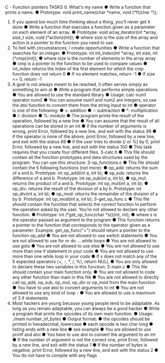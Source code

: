 C - Function pointers
TASKS
0. What's my name
● Write a function that prints a name.
● Prototype: void print_name(char *name, void (*f)(char *));
1. If you spend too much time thinking about a thing, you'll never get it done
● Write a function that executes a function given as a parameter on each element of an array.
● Prototype: void array_iterator(int *array, size_t size, void (*action)(int));
● where size is the size of the array and action is a pointer to the function you need to use.
2. To hell with circumstances; I create opportunities
● Write a function that searches for an integer.
● Prototype: int int_index(int *array, int size, int (*cmp)(int));
● where size is the number of elements in the array array
● cmp is a pointer to the function to be used to compare values
● int_index returns the index of the first element for which the cmp function does not return 0
● If no element matches, return -1
● If size <= 0, return -1
3. A goal is not always meant to be reached, it often serves simply as something to aim at
● Write a program that performs simple operations.
● You are allowed to use the standard library
● Usage: calc num1 operator num2
● You can assume num1 and num2 are integers, so use the atoi function to convert them from the string
input to int
● operator is one of the following:
● +: addition
● -: subtraction
● *: multiplication
● /: division
● %: modulo
● The program prints the result of the operation, followed by a new line
● You can assume that the result of all operations can be stored in an int
● if the number of arguments is wrong, print Error, followed by a new line, and exit with the status 98
● if the operator is none of the above, print Error, followed by a new line, and exit with the status 99
● if the user tries to divide (/ or %) by 0, print Error, followed by a new line, and exit with the status 100
● This task requires that you create four different files.
3-calc.h
● This file should contain all the function prototypes and data structures used by the program. You can
use this structure:
3-op_functions.c
● This file should contain the 5 following functions (not more):
● op_add: returns the sum of a and b. Prototype: int op_add(int a, int b);
● op_sub: returns the difference of a and b. Prototype: int op_sub(int a, int b);
● op_mul: returns the product of a and b. Prototype: int op_mul(int a, int b);
● op_div: returns the result of the division of a by b. Prototype: int op_div(int a, int b);
● op_mod: returns the remainder of the division of a by b. Prototype: int op_mod(int a, int b);
3-get_op_func.c
● This file should contain the function that selects the correct function to perform the operation asked by
the user. You’re not allowed to declare any other function.
● Prototype: int (*get_op_func(char *s))(int, int);
● where s is the operator passed as argument to the program
● This function returns a pointer to the function that corresponds to the operator given as a
parameter. Example: get_op_func("+") should return a pointer to the function op_add
● You are not allowed to use switch statements
● You are not allowed to use for or do ... while loops
● You are not allowed to use goto
● You are not allowed to use else
● You are not allowed to use more than one if statement in your code
● You are not allowed to use more than one while loop in your code
● If s does not match any of the 5 expected operators (+, -, *, /, %), return NULL
● You are only allowed to declare these two variables in this function:
3-main.c
● This file should contain your main function only.
● You are not allowed to code any other function than main in this file
● You are not allowed to directly call op_add, op_sub, op_mul, op_div or op_mod from the main
function
● You have to use atoi to convert arguments to int
● You are not allowed to use any kind of loop -
● You are allowed to use a maximum of 3 if statements
4. Most hackers are young because young people tend to be adaptable. As long as you remain adaptable,
you can always be a good hacker
● Write a program that prints the opcodes of its own main function.
● Usage: ./main number_of_bytes
● Output format:
● the opcodes should be printed in hexadecimal, lowercase
● each opcode is two char long
● listing ends with a new line
● see example
● You are allowed to use printf and atoi
● You have to use atoi to convert the argument to an int
● If the number of argument is not the correct one, print Error, followed by a new line, and exit with the
status 1
● If the number of bytes is negative, print Error, followed by a new line, and exit with the status 2
● You do not have to compile with any flags
